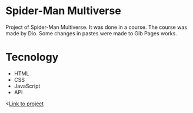 # Spider-Man Multiverse

Project of Spider-Man Multiverse. It was done in a course. The course was made by Dio.
Some changes in pastes were made to Gib Pages works.

# Tecnology

<ul>
    <li>HTML</li>
    <li>CSS</li>
    <li>JavaScript</li>
    <li>API</li>
</ul>

<<a href="https://fernandakagami.github.io/javaScript-projects/introdu%C3%A7%C3%A3o-a-javaScript/" target="_blank">Link to project</a>
